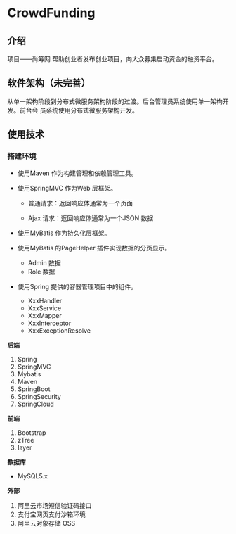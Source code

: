 # CrowdFunding

## 介绍

项目——尚筹网
帮助创业者发布创业项目，向大众募集启动资金的融资平台。

## 软件架构（未完善）
从单一架构阶段到分布式微服务架构阶段的过渡。后台管理员系统使用单一架构开发。前台会
员系统使用分布式微服务架构开发。

## 使用技术

### 搭建环境

* 使用Maven 作为构建管理和依赖管理工具。

* 使用SpringMVC 作为Web 层框架。

  * 普通请求：返回响应体通常为一个页面

  * Ajax 请求：返回响应体通常为一个JSON 数据
* 使用MyBatis 作为持久化层框架。
* 使用MyBatis 的PageHelper 插件实现数据的分页显示。
    * Admin 数据
    * Role 数据
* 使用Spring 提供的容器管理项目中的组件。
    * XxxHandler
    * XxxService
    * XxxMapper
    * XxxInterceptor
    * XxxExceptionResolve

**后端**

1. Spring
2. SpringMVC
3. Mybatis
4. Maven
5. SpringBoot
6. SpringSecurity 
7. SpringCloud

**前端** 

1. Bootstrap
2. zTree
3. layer

**数据库**

- MySQL5.x

**外部**

1. 阿里云市场短信验证码接口
2. 支付宝网页支付沙箱环境
3. 阿里云对象存储 OSS
